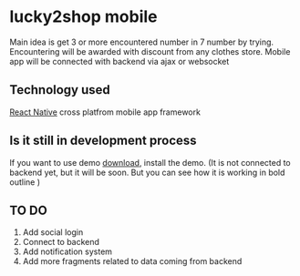 # lucky2shop mobile
Main idea is get 3 or more encountered number in 7 number by trying. Encountering will be awarded with discount from any clothes store. Mobile app will be connected with backend via ajax or websocket 

## Technology used


[React Native](https://facebook.github.io/react-native/) cross platfrom mobile app framework

## Is it still in development process
 If you want to use demo  [download](https://www.dropbox.com/s/puyg4vcfpn8v7h4/app-release.apk?dl=0), install the demo. (It is not connected to backend yet, but it will be soon. But you can see how it is working in bold outline )
## TO DO
1. Add social login
2. Connect to backend
3. Add notification system
4. Add more fragments related to data coming from backend 